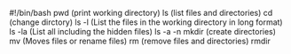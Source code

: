 #!/bin/bash
pwd (print working directory)
ls (list files and directories)
cd (change dirctory)
ls -l (List the files in the working directory in long format)
ls -la (List all including the hidden files)
ls -a -n
mkdir (create directories)
mv (Moves files or rename files)
rm (remove files and directories)
rmdir  
